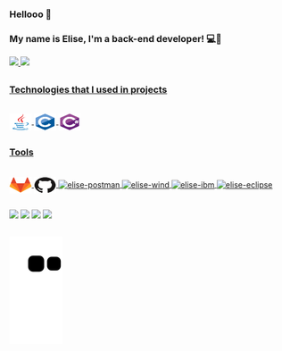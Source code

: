 ### Hellooo 👋
### My name is Elise, I'm a back-end developer! 💻📱

 <div>
  <a href="https://github.com/euelisee">
  <img height="160em" src="https://github-readme-stats.vercel.app/api?username=euelisee&show_icons=true&theme=gotham&include_all_commits=true&count_private=true"/>
  <img height="160em" src="https://github-readme-stats.vercel.app/api/top-langs/?username=euelisee&layout=compact&langs_count=7&theme=gotham"/>
</div>

  
 ##
 
 <h3>Technologies that I used in projects</h3>
<div style="display: inline_block"><br>
   <img align="center" alt="elise-Java" height="30" width="40" src="https://github.com/devicons/devicon/blob/master/icons/java/java-original.svg">
   <img align="center" alt="elise-C" height="30" width="40" src="https://github.com/devicons/devicon/blob/master/icons/c/c-original.svg">
   <img align="center" alt="elise-Csharp" height="30" width="40" src="https://github.com/devicons/devicon/blob/master/icons/csharp/csharp-original.svg">
 </div> 

  
 ##
 
 <h3>Tools</h3>
<div style="display: inline_block"><br>
   <img align="center" alt="elise-gitlab" height="30" width="40" src="https://github.com/devicons/devicon/blob/master/icons/gitlab/gitlab-original.svg">
   <img align="center" alt="elise-github" height="30" width="40" src="https://github.com/devicons/devicon/blob/master/icons/github/github-original.svg">
   <img align="center" alt="elise-postman" height="40" width="40" src="https://miro.medium.com/max/512/1*fVBL9mtLJmHIH6YpU7WvHQ.png">
   <img align="center" alt="elise-wind" height="40" width="40" src="https://cdn-icons-png.flaticon.com/512/38/38466.png">
   <img align="center" alt="elise-ibm" height="40" width="60" src="https://fiverr-res.cloudinary.com/images/q_auto,f_auto/gigs/200201718/original/348727962ef180e764e7fbd3e3181e4e0fbf0fec/design-and-develop-ibm-integration-bus-datapower-service.png">
  <img align="center" alt="elise-eclipse" height="40" width="50" src="https://d1.awsstatic.com/sdks-and-tools/eclipse%20icon%201.3778a4cbe978d8dfd73c091706e26aa6c57c65aa.jpeg">
  </div> 


 ##
 
   <div> 
  <a href="https://instagram.com/euelise" target="_blank"><img src="https://img.shields.io/badge/-Instagram-%23E4405F?style=for-the-badge&logo=instagram&logoColor=white" target="_blank"></a>
  <a href = "mailto:euelisee@gmail.com"><img src="https://img.shields.io/badge/-Gmail-%23333?style=for-the-badge&logo=gmail&logoColor=white" target="_blank"></a>
  <a href="https://www.linkedin.com/in/euelise" target="_blank"><img src="https://img.shields.io/badge/-LinkedIn-%230077B5?style=for-the-badge&logo=linkedin&logoColor=white" target="_blank"></a> 
   <a href="https://twitter.com/deveulise" target="_blank"><img src="https://img.shields.io/badge/Twitter-1DA1F2?style=for-the-badge&logo=twitter&logoColor=white" target="_blank"></a> 
</div>

 ##
 
   ![Snake animation](https://github.com/euelisee/euelisee/blob/output/github-contribution-grid-snake.svg)
</div>
  
  
  
